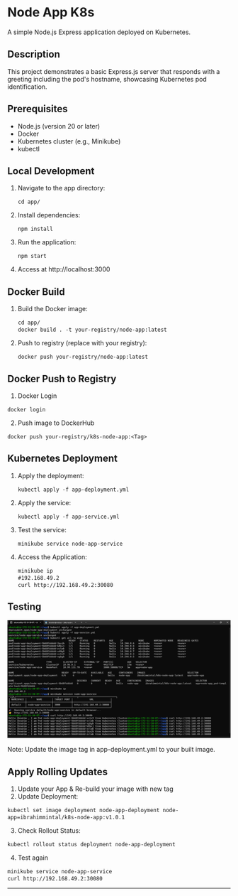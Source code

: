 # Node App K8s

A simple Node.js Express application deployed on Kubernetes.

## Description

This project demonstrates a basic Express.js server that responds with a greeting including the pod's hostname, showcasing Kubernetes pod identification.

## Prerequisites

- Node.js (version 20 or later)
- Docker
- Kubernetes cluster (e.g., Minikube)
- kubectl

## Local Development

1. Navigate to the app directory:
   ```
   cd app/
   ```

2. Install dependencies:
   ```
   npm install
   ```

3. Run the application:
   ```
   npm start
   ```

4. Access at http://localhost:3000

## Docker Build

1. Build the Docker image:
   ```
   cd app/
   docker build . -t your-registry/node-app:latest 
   ```

2. Push to registry (replace with your registry):
   ```
   docker push your-registry/node-app:latest
   ```
## Docker Push to Registry

1. Docker Login
```
docker login
```

2. Push image to DockerHub
```
docker push your-registry/k8s-node-app:<Tag>
```

## Kubernetes Deployment

1. Apply the deployment:
   ```
   kubectl apply -f app-deployment.yml
   ```

2. Apply the service:
   ```
   kubectl apply -f app-service.yml
   ```
   
3. Test the service:
   ```
   minikube service node-app-service
   ```

4. Access the Application:
   ```
   minikube ip
   #192.168.49.2
   curl http://192.168.49.2:30080
   ```

## Testing

![Test Screenshot](test.png)

Note: Update the image tag in app-deployment.yml to your built image.

## Apply Rolling Updates

1. Update your App & Re-build your image with new tag
2. Update Deployment:
```
kubectl set image deployment node-app-deployment node-app=ibrahimmintal/k8s-node-app:v1.0.1
```
3. Check Rollout Status:
```
kubectl rollout status deployment node-app-deployment
```
4. Test again
```
minikube service node-app-service
curl http://192.168.49.2:30080
```
---   